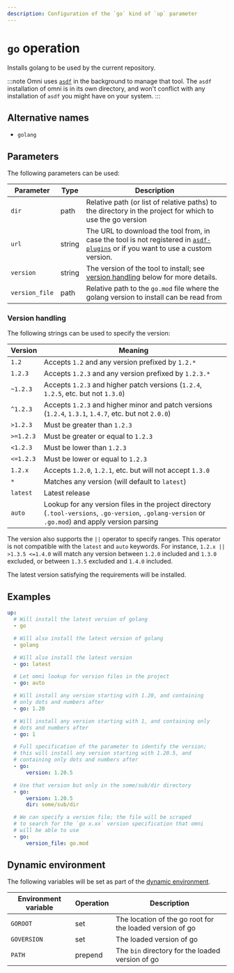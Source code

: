 ```yaml
---
description: Configuration of the `go` kind of `up` parameter
---
```


# `go` operation

Installs golang to be used by the current repository.

:::note
Omni uses [`asdf`](https://asdf-vm.com/) in the background to manage that tool. The `asdf` installation of omni is in its own directory, and won't conflict with any installation of `asdf` you might have on your system.
:::

## Alternative names

- `golang`

## Parameters

The following parameters can be used:

| Parameter        | Type      | Description                                           |
|------------------|-----------|-------------------------------------------------------|
| `dir` | path | Relative path (or list of relative paths) to the directory in the project for which to use the go version |
| `url` | string | The URL to download the tool from, in case the tool is not registered in [`asdf-plugins`](https://github.com/asdf-vm/asdf-plugins) or if you want to use a custom version. |
| `version` | string | The version of the tool to install; see [version handling](#version-handling) below for more details. |
| `version_file` | path | Relative path to the `go.mod` file where the golang version to install can be read from |

### Version handling

The following strings can be used to specify the version:

| Version | Meaning |
|---------|---------|
| `1.2`     | Accepts `1.2` and any version prefixed by `1.2.*` |
| `1.2.3`   | Accepts `1.2.3` and any version prefixed by `1.2.3.*` |
| `~1.2.3`  | Accepts `1.2.3` and higher patch versions (`1.2.4`, `1.2.5`, etc. but not `1.3.0`) |
| `^1.2.3`  | Accepts `1.2.3` and higher minor and patch versions (`1.2.4`, `1.3.1`, `1.4.7`, etc. but not `2.0.0`) |
| `>1.2.3`  | Must be greater than `1.2.3` |
| `>=1.2.3` | Must be greater or equal to `1.2.3` |
| `<1.2.3`  | Must be lower than `1.2.3` |
| `<=1.2.3` | Must be lower or equal to `1.2.3` |
| `1.2.x`   | Accepts `1.2.0`, `1.2.1`, etc. but will not accept `1.3.0` |
| `*`       | Matches any version (will default to `latest`) |
| `latest`  | Latest release |
| `auto`    | Lookup for any version files in the project directory (`.tool-versions`, `.go-version`, `.golang-version` or `.go.mod`) and apply version parsing |

The version also supports the `||` operator to specify ranges. This operator is not compatible with the `latest` and `auto` keywords. For instance, `1.2.x || >1.3.5 <=1.4.0` will match any version between `1.2.0` included and `1.3.0` excluded, or between `1.3.5` excluded and `1.4.0` included.

The latest version satisfying the requirements will be installed.

## Examples

```yaml
up:
  # Will install the latest version of golang
  - go

  # Will also install the latest version of golang
  - golang

  # Will also install the latest version
  - go: latest

  # Let omni lookup for version files in the project
  - go: auto

  # Will install any version starting with 1.20, and containing
  # only dots and numbers after
  - go: 1.20

  # Will install any version starting with 1, and containing only
  # dots and numbers after
  - go: 1

  # Full specification of the parameter to identify the version;
  # this will install any version starting with 1.20.5, and
  # containing only dots and numbers after
  - go:
      version: 1.20.5

  # Use that version but only in the some/sub/dir directory
  - go:
      version: 1.20.5
      dir: some/sub/dir

  # We can specify a version file; the file will be scraped
  # to search for the `go x.xx` version specification that omni
  # will be able to use
  - go:
      version_file: go.mod
```

## Dynamic environment

The following variables will be set as part of the [dynamic environment](/reference/dynamic-environment).

| Environment variable | Operation | Description |
|----------------------|-----------|-------------|
| `GOROOT` | set | The location of the go root for the loaded version of go |
| `GOVERSION` | set | The loaded version of go |
| `PATH` | prepend | The `bin` directory for the loaded version of go |
